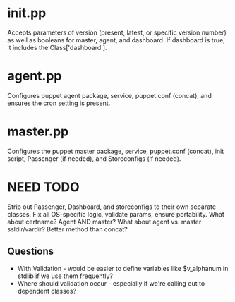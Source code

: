 # init.pp

Accepts parameters of version (present, latest, or specific version number) as well as booleans for master, agent, and dashboard.  If dashboard is true, it includes the Class['dashboard'].

# agent.pp

Configures puppet agent package, service, puppet.conf (concat), and ensures the cron setting is present.

# master.pp

Configures the puppet master package, service, puppet.conf (concat), init script, Passenger (if needed), and Storeconfigs (if needed).

# NEED TODO #

Strip out Passenger, Dashboard, and storeconfigs to their own separate classes.  Fix all OS-specific logic, validate params, ensure portability.
What about certname? Agent AND master?
What about agent vs. master ssldir/vardir?
Better method than concat?

## Questions ##
* With Validation - would be easier to define variables like $v_alphanum in stdlib if we use them frequently?
* Where should validation occur - especially if we're calling out to dependent classes?